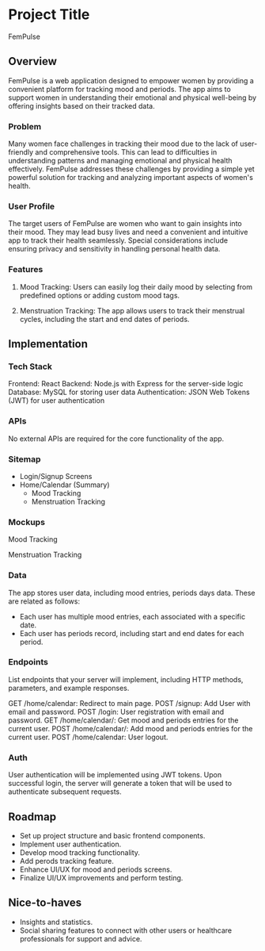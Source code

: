 # Project Title
FemPulse

## Overview

FemPulse is a web application designed to empower women by providing a convenient platform for tracking mood and periods. The app aims to support women in understanding their emotional and physical well-being by offering insights based on their tracked data.

### Problem

Many women face challenges in tracking their mood due to the lack of user-friendly and comprehensive tools. This can lead to difficulties in understanding patterns and managing emotional and physical health effectively. FemPulse addresses these challenges by providing a simple yet powerful solution for tracking and analyzing important aspects of women's health.

### User Profile

The target users of FemPulse are women who want to gain insights into their mood. They may lead busy lives and need a convenient and intuitive app to track their health seamlessly. Special considerations include ensuring privacy and sensitivity in handling personal health data.

### Features

1. Mood Tracking: Users can easily log their daily mood by selecting from predefined options or adding custom mood tags.

2. Menstruation Tracking: The app allows users to track their menstrual cycles, including the start and end dates of periods.


## Implementation

### Tech Stack

Frontend: React
Backend: Node.js with Express for the server-side logic
Database: MySQL for storing user data
Authentication: JSON Web Tokens (JWT) for user authentication

### APIs

No external APIs are required for the core functionality of the app.


### Sitemap

- Login/Signup Screens
- Home/Calendar (Summary)
    - Mood Tracking
    - Menstruation Tracking

### Mockups

Mood Tracking

Menstruation Tracking

### Data

The app stores user data, including mood entries, periods days data. These are related as follows:

- Each user has multiple mood entries, each associated with a specific date.
- Each user has periods record, including start and end dates for each period.

### Endpoints

List endpoints that your server will implement, including HTTP methods, parameters, and example responses.

GET /home/calendar: Redirect to main page.
POST /signup: Add User with email and password.
POST /login: User registration with email and password.
GET /home/calendar/: Get mood and periods entries for the current user.
POST /home/calendar/: Add mood and periods entries for the current user.
POST /home/calendar: User logout.


### Auth

User authentication will be implemented using JWT tokens. Upon successful login, the server will generate a token that will be used to authenticate subsequent requests.

## Roadmap

- Set up project structure and basic frontend components.
- Implement user authentication.
- Develop mood tracking functionality.
- Add perods tracking feature.
- Enhance UI/UX for mood and periods screens.
- Finalize UI/UX improvements and perform testing.

## Nice-to-haves

- Insights and statistics.
- Social sharing features to connect with other users or healthcare professionals for support and advice.
